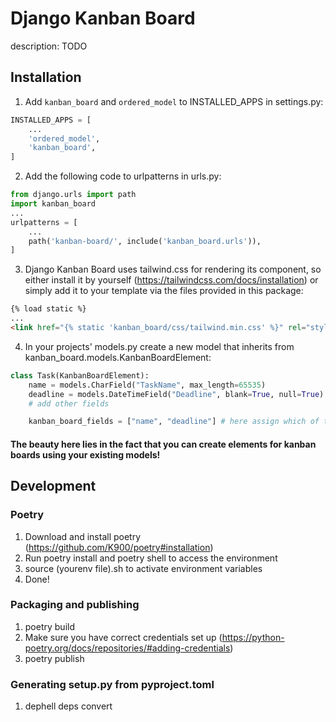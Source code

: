 # Django Kanban Board

description: TODO

## Installation

1. Add `kanban_board` and `ordered_model` to INSTALLED_APPS in settings.py:

```python
INSTALLED_APPS = [
    ...
    'ordered_model',
    'kanban_board',
]
```

2. Add the following code to urlpatterns in urls.py:

```python
from django.urls import path
import kanban_board
...
urlpatterns = [
    ...
    path('kanban-board/', include('kanban_board.urls')),
]
```

3. Django Kanban Board uses tailwind.css for rendering its component, so either install it by yourself (https://tailwindcss.com/docs/installation) or simply add it to your template via the files provided in this package:

```html
{% load static %}
...
<link href="{% static 'kanban_board/css/tailwind.min.css' %}" rel="stylesheet">
```

4. In your projects' models.py create a new model that inherits from kanban_board.models.KanbanBoardElement:

```python
class Task(KanbanBoardElement):
    name = models.CharField("TaskName", max_length=65535)
    deadline = models.DateTimeField("Deadline", blank=True, null=True)
    # add other fields

    kanban_board_fields = ["name", "deadline"] # here assign which of them will be displayed on your kanban boards
```

#### The beauty here lies in the fact that you can create elements for kanban boards using your existing models!

## Development

### Poetry

1. Download and install poetry (https://github.com/K900/poetry#installation)
2. Run poetry install and poetry shell to access the environment
3. source (yourenv file).sh to activate environment variables
4. Done!

### Packaging and publishing

1. poetry build
2. Make sure you have correct credentials set up (https://python-poetry.org/docs/repositories/#adding-credentials)
3. poetry publish

### Generating setup.py from pyproject.toml

1. dephell deps convert
